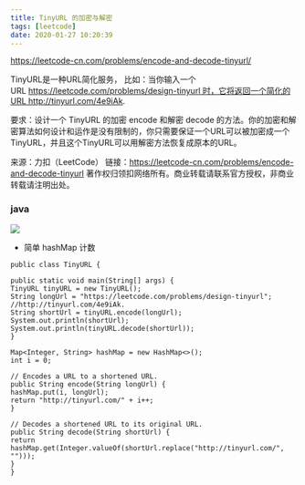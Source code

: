 ```yaml
---
title: TinyURL 的加密与解密
tags: [leetcode]
date: 2020-01-27 10:20:39
---
```


https://leetcode-cn.com/problems/encode-and-decode-tinyurl/

TinyURL是一种URL简化服务， 比如：当你输入一个URL https://leetcode.com/problems/design-tinyurl 时，它将返回一个简化的URL http://tinyurl.com/4e9iAk.

要求：设计一个 TinyURL 的加密 encode 和解密 decode 的方法。你的加密和解密算法如何设计和运作是没有限制的，你只需要保证一个URL可以被加密成一个TinyURL，并且这个TinyURL可以用解密方法恢复成原本的URL。

来源：力扣（LeetCode）
链接：https://leetcode-cn.com/problems/encode-and-decode-tinyurl
著作权归领扣网络所有。商业转载请联系官方授权，非商业转载请注明出处。


### java

![](https://beer-1256523277.cos.ap-shanghai.myqcloud.com/blog/20200127200727.png)

- 简单 hashMap  计数

```
public class TinyURL {

public static void main(String[] args) {
TinyURL tinyURL = new TinyURL();
String longUrl = "https://leetcode.com/problems/design-tinyurl";
//http://tinyurl.com/4e9iAk.
String shortUrl = tinyURL.encode(longUrl);
System.out.println(shortUrl);
System.out.println(tinyURL.decode(shortUrl));
}

Map<Integer, String> hashMap = new HashMap<>();
int i = 0;

// Encodes a URL to a shortened URL.
public String encode(String longUrl) {
hashMap.put(i, longUrl);
return "http://tinyurl.com/" + i++;
}

// Decodes a shortened URL to its original URL.
public String decode(String shortUrl) {
return hashMap.get(Integer.valueOf(shortUrl.replace("http://tinyurl.com/", "")));
}
}
```




